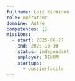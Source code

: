 ```yaml
---
fullname: Loic Kerninon
role: opérateur
domaine: Autre
competences: []
missions:
  - start: 2025-06-27
    end: 2025-10-30
    status: independent
    employer: DINUM
    startups:
      - dossierfacile
---
```

